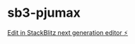 # sb3-pjumax

[Edit in StackBlitz next generation editor ⚡️](https://stackblitz.com/~/github.com/Thiagothd/sb3-pjumax)